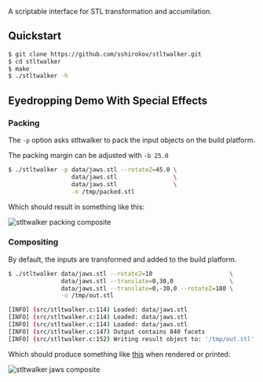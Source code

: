 A scriptable interface for STL transformation and accumilation.


## Quickstart

```bash
$ git clone https://github.com/sshirokov/stltwalker.git
$ cd stltwalker
$ make
$ ./stltwalker -h
```

## Eyedropping Demo With Special Effects

### Packing

The `-p` option asks stltwalker to pack the input objects on the build platform.

The packing margin can be adjusted with `-b 25.0`

```bash
$ ./stltwalker -p data/jaws.stl --rotateZ=45.0 \
                  data/jaws.stl                \
                  data/jaws.stl                \
                  -o /tmp/packed.stl
```

Which should result in something like this:

![stltwalker packing composite](http://cl.ly/image/3L2p13000R32/Image%202012.12.18%201:49:05%20AM.png)

### Compositing

By default, the inputs are transformed and added to the build platform.

```bash
$ ./stltwalker data/jaws.stl --rotateZ=10                      \
               data/jaws.stl --translate=0,30,0                \
               data/jaws.stl --translate=0,-30,0 --rotateZ=180 \
               -o /tmp/out.stl

[INFO] (src/stltwalker.c:114) Loaded: data/jaws.stl
[INFO] (src/stltwalker.c:114) Loaded: data/jaws.stl
[INFO] (src/stltwalker.c:114) Loaded: data/jaws.stl
[INFO] (src/stltwalker.c:147) Output contains 840 facets
[INFO] (src/stltwalker.c:152) Writing result object to: '/tmp/out.stl'
```

Which should produce something like [this](http://cl.ly/image/3i1L2l39330H) when rendered or printed:

![stltwalker jaws composite](http://f.cl.ly/items/2J1U2F360Z3J2S0A0B1P/Image%202012.11.24%2011:51:35%20PM.png)
